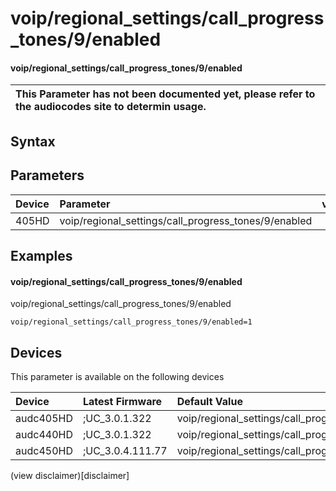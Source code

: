 ﻿---
description: voip/regional_settings/call_progress_tones/9/enabled
search: false
---

# voip/regional_settings/call_progress_tones/9/enabled

#### voip/regional_settings/call_progress_tones/9/enabled


| This Parameter has not been documented yet, please refer to the audiocodes site to determin usage.  | 
| :--- |

## Syntax

## Parameters
|Device|Parameter|value|Description|
|:---|:---|:---|:---|
| 405HD | voip/regional_settings/call_progress_tones/9/enabled |  |  |

## Examples
#### voip/regional_settings/call_progress_tones/9/enabled

voip/regional_settings/call_progress_tones/9/enabled

```
voip/regional_settings/call_progress_tones/9/enabled=1
```

## Devices
This parameter is available on the following devices

| Device | Latest Firmware | Default Value |
|:---|:---|:---|
| audc405HD | ;UC_3.0.1.322 | voip/regional_settings/call_progress_tones/9/enabled=1 
| audc440HD | ;UC_3.0.1.322 | voip/regional_settings/call_progress_tones/9/enabled=1 
| audc450HD | ;UC_3.0.4.111.77 | voip/regional_settings/call_progress_tones/9/enabled=1 

(view disclaimer)[disclaimer]
